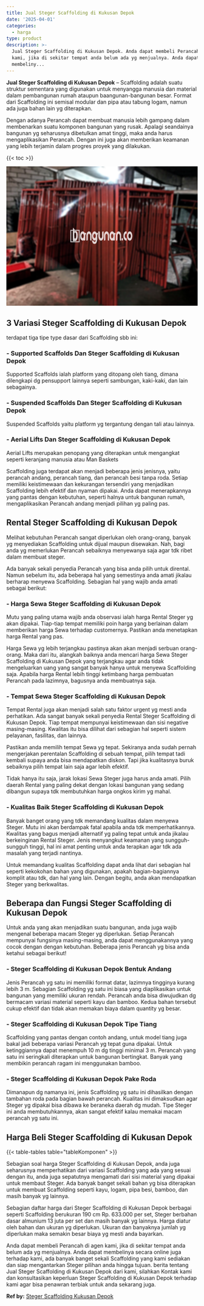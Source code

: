 ```yaml
---
title: Jual Steger Scaffolding di Kukusan Depok
date: '2025-04-01'
categories:
  - harga
type: product
description: >-
  Jual Steger Scaffolding di Kukusan Depok. Anda dapat membeli Perancah di agen
  kami, jika di sekitar tempat anda belum ada yg menjualnya. Anda dapat
  membeliny...
---
```


**Jual Steger Scaffolding di Kukusan Depok** – Scaffolding adalah suatu struktur sementara yang digunakan untuk menyangga manusia dan material dalam pembangunan rumah ataupun baangunan-bangunan besar. Format dari Scaffolding ini semisal modular dan pipa atau tabung logam, namun ada juga bahan lain yg diterapkan.

Dengan adanya Perancah dapat membuat manusia lebih gampang dalam membenarkan suatu komponen bangunan yang rusak. Apalagi seandainya bangunan yg seharusnya dibetulkan amat tinggi, maka anda harus mengaplikasikan Perancah. Dengan ini juga akan memberikan keamanan yang lebih terjamin dalam progres proyek yang dilakukan.

{{< toc >}}

![Jual Steger Scaffolding di Kukusan Depok](/images/sewa-scaffolding-steger-05.png)

## 3 Variasi Steger Scaffolding di Kukusan Depok

terdapat tiga tipe type dasar dari Scaffolding sbb ini:

### \- Supported Scaffolds Dan Steger Scaffolding di Kukusan Depok

Supported Scaffolds ialah platform yang ditopang oleh tiang, dimana dilengkapi dg pensupport lainnya seperti sambungan, kaki-kaki, dan lain sebagainya.

### \- Suspended Scaffolds Dan Steger Scaffolding di Kukusan Depok

Suspended Scaffolds yaitu platform yg tergantung dengan tali atau lainnya.

### \- Aerial Lifts Dan Steger Scaffolding di Kukusan Depok

Aerial Lifts merupakan penopang yang diterapkan untuk mengangkat seperti keranjang manusia atau Man Baskets

Scaffolding juga terdapat akan menjadi beberapa jenis jenisnya, yaitu perancah andang, perancah tiang, dan perancah besi tanpa roda. Setiap memiliki keistimewaan dan kekurangan tersendiri yang menjadikan Scaffolding lebih efektif dan nyaman dipakai. Anda dapat menerapkannya yang pantas dengan kebutuhan, seperti halnya untuk bangunan rumah, mengaplikasikan Perancah andang menjadi pilihan yg paling pas.

## Rental Steger Scaffolding di Kukusan Depok

Melihat kebutuhan Perancah sangat diperlukan oleh orang-orang, banyak yg menyediakan Scaffolding untuk dijual maupun disewakan. Nah, bagi anda yg memerlukan Perancah sebaiknya menyewanya saja agar tdk ribet dalam membuat steger.

Ada banyak sekali penyedia Perancah yang bisa anda pilih untuk dirental. Namun sebelum itu, ada beberapa hal yang semestinya anda amati jikalau berharap menyewa Scaffolding. Sebagian hal yang wajib anda amati sebagai berikut:

### \- Harga Sewa Steger Scaffolding di Kukusan Depok

Mutu yang paling utama wajib anda observasi ialah harga Rental Steger yg akan dipakai. Tiap-tiap tempat memiliki poin harga yang berlainan dalam memberikan harga Sewa terhadap customernya. Pastikan anda menetapkan harga Rental yang pas.

Harga Sewa yg lebih terjangkau pastinya akan akan menjadi serbuan orang-orang. Maka dari itu, alangkah baiknya anda mencari harga Sewa Steger Scaffolding di Kukusan Depok yang terjangkau agar anda tidak mengeluarkan uang yang sangat banyak hanya untuk menyewa Scaffolding saja. Apabila harga Rental lebih tinggi ketimbang harga pembuatan Perancah pada lazimnya, bagusnya anda membuatnya saja.

### \- Tempat Sewa Steger Scaffolding di Kukusan Depok

Tempat Rental juga akan menjadi salah satu faktor urgent yg mesti anda perhatikan. Ada sangat banyak sekali penyedia Rental Steger Scaffolding di Kukusan Depok. Tiap tempat mempunyai keistimewaan dan sisi negative masing-masing. Kwalitas itu bisa dilihat dari sebagian hal seperti sistem pelayanan, fasilitas, dan lainnya.

Pastikan anda memilih tempat Sewa yg tepat. Sekiranya anda sudah pernah mengerjakan perentalan Scaffolding di sebuah tempat, pilih tempat tadi kembali supaya anda bisa mendapatkan diskon. Tapi jika kualitasnya buruk sebaiknya pilih tempat lain saja agar lebih efektif.

Tidak hanya itu saja, jarak lokasi Sewa Steger juga harus anda amati. Pilih daerah Rental yang paling dekat dengan lokasi bangunan yang sedang dibangun supaya tdk membutuhkan harga ongkos kirim yg mahal.

### \- Kualitas Baik Steger Scaffolding di Kukusan Depok

Banyak banget orang yang tdk memandang kualitas dalam menyewa Steger. Mutu ini akan berdampak fatal apabila anda tdk memperhatikannya. Kwalitas yang bagus menjadi alternatif yg paling tepat untuk anda jikalau berkeinginan Rental Steger. Jenis menyangkut keamanan yang sungguh-sungguh tinggi, hal ini amat penting untuk anda terapkan agar tdk ada masalah yang terjadi nantinya.

Untuk memandang kualitas Scaffolding dapat anda lihat dari sebagian hal seperti kekokohan bahan yang digunakan, apakah bagian-bagiannya komplit atau tdk, dan hal yang lain. Dengan begitu, anda akan mendapatkan Steger yang berkwalitas.

## Beberapa dan Fungsi Steger Scaffolding di Kukusan Depok

Untuk anda yang akan menjadikan suatu bangunan, anda juga wajib mengenal beberapa macam Steger yg diperlukan. Setiap Perancah mempunyai fungsinya masing-masing, anda dapat menggunakannya yang cocok dengan dengan kebutuhan. Beberapa jenis Perancah yg bisa anda ketahui sebagai berikut!

### \- Steger Scaffolding di Kukusan Depok Bentuk Andang

Jenis Perancah yg satu ini memiliki format datar, lazimnya tingginya kurang lebih 3 m. Sebagian Scaffolding yg satu ini biasa yang diaplikasikan untuk bangunan yang memiliki ukuran rendah. Perancah anda bisa diwujudkan dg bermacam variasi material seperti kayu dan bamboo. Kedua bahan tersebut cukup efektif dan tidak akan memakan biaya dalam quantity yg besar.

### \- Steger Scaffolding di Kukusan Depok Tipe Tiang

Scaffolding yang pantas dengan contoh andang, untuk model tiang juga bakal jadi beberapa variasi Perancah yg tepat guna dipakai. Untuk ketinggiannya dapat menempuh 10 m dg tinggi minimal 3 m. Perancah yang satu ini seringkali diterapkan untuk bangunan bertingkat. Banyak yang membikin perancah ragam ini menggunakan bamboo.

### \- Steger Scaffolding di Kukusan Depok Pake Roda

Dimanapun dg namanya ini, jenis Scaffolding yg satu ini dihasilkan dengan tambahan roda pada bagian bawah perancah. Kualitas ini dimaksudkan agar Steger yg dipakai bisa dibawa ke beraneka daerah dg mudah. Tipe Steger ini anda membutuhkannya, akan sangat efektif kalau memakai macam perancah yg satu ini.

## Harga Beli Steger Scaffolding di Kukusan Depok

{{< table-tables table="tableKomponen" >}}

Sebagian soal harga Steger Scaffolding di Kukusan Depok, anda juga seharusnya memperhatikan dari variasi Scaffolding yang ada yang sesuai dengan itu, anda juga sepatutnya mengamati dari sisi material yang dipakai untuk membaut Steger. Ada banyak banget sekali bahan yg bisa diterapkan untuk membuat Scaffolding seperti kayu, logam, pipa besi, bamboo, dan masih banyak yg lainnya.

Sebagian daftar harga dari Steger Scaffolding di Kukusan Depok berbagai seperti Scaffolding berukuran 190 cm Rp. 633.000 per set, Steger berbahan dasar almunium 13 juta per set dan masih banyak yg lainnya. Harga diatur oleh bahan dan ukuran yg diperlukan. Ukuran dan banyaknya jumlah yg diperlukan maka semakin besar biaya yg mesti anda bayarkan.

Anda dapat membeli Perancah di agen kami, jika di sekitar tempat anda belum ada yg menjualnya. Anda dapat membelinya secara online juga terhadap kami, ada banyak banget sekali Scaffolding yang kami sediakan dan siap mengantarkan Steger pilihan anda hingga tujuan. berita tentang Jual Steger Scaffolding di Kukusan Depok dari kami, silahkan Kontak kami dan konsultasikan keperluan Steger Scaffolding di Kukusan Depok terhadap kami agar bisa penawran terbiak untuk anda sekarang juga.

**Ref by:** [Steger Scaffolding Kukusan Depok](https://id.wikipedia.org/wiki/Steger)
